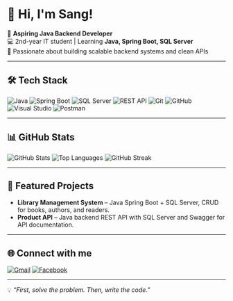 

# 👋 Hi, I'm Sang!

🎯 **Aspiring Java Backend Developer**  
💻 2nd-year IT student | Learning **Java, Spring Boot, SQL Server**  
🚀 Passionate about building scalable backend systems and clean APIs  

---

## 🛠 Tech Stack
![Java](https://img.shields.io/badge/Java-ED8B00?logo=java&logoColor=white)
![Spring Boot](https://img.shields.io/badge/Spring%20Boot-6DB33F?logo=springboot&logoColor=white)
![SQL Server](https://img.shields.io/badge/SQL%20Server-CC2927?logo=microsoftsqlserver&logoColor=white)
![REST API](https://img.shields.io/badge/REST-02569B?logo=rest&logoColor=white)
![Git](https://img.shields.io/badge/Git-F05032?logo=git&logoColor=white)
![GitHub](https://img.shields.io/badge/GitHub-181717?logo=github&logoColor=white)
![Visual Studio](https://img.shields.io/badge/Visual%20Studio-5C2D91?logo=visualstudio&logoColor=white)
![Postman](https://img.shields.io/badge/Postman-FF6C37?logo=postman&logoColor=white)

---

## 📊 GitHub Stats
![GitHub Stats](https://github-readme-stats.vercel.app/api?username=DuSang420&show_icons=true&theme=radical)
![Top Languages](https://github-readme-stats.vercel.app/api/top-langs/?username=DuSang420&layout=compact&theme=radical)
![GitHub Streak](https://github-readme-streak-stats.herokuapp.com/?user=DuSang420&theme=radical)

---

## 🚀 Featured Projects
- **Library Management System** – Java Spring Boot + SQL Server, CRUD for books, authors, and readers.
- **Product API** – Java backend REST API with SQL Server and Swagger for API documentation.

---

## 🌐 Connect with me
[![Gmail](https://img.shields.io/badge/Gmail-red?logo=gmail&logoColor=white)](mailto:sang25112005@gmail.com)
[![Facebook](https://img.shields.io/badge/Facebook-1877F2?logo=facebook&logoColor=white)](https://facebook.com/https://www.facebook.com/vansang.du.714)

---

💡 *“First, solve the problem. Then, write the code.”*
